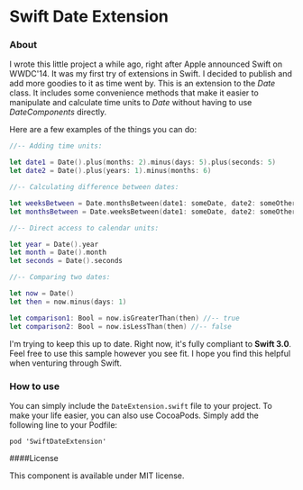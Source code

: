 Swift Date Extension
=====================

### About

I wrote this little project a while ago, right after Apple announced Swift on WWDC'14. It was my first try of extensions in Swift. I decided to publish and add more goodies to it as time went by. This is an extension to the *Date* class. It includes some convenience methods that make it easier to manipulate and calculate time units to *Date* without having to use *DateComponents* directly.

Here are a few examples of the things you can do:

```swift
//-- Adding time units:

let date1 = Date().plus(months: 2).minus(days: 5).plus(seconds: 5)
let date2 = Date().plus(years: 1).minus(months: 6)

//-- Calculating difference between dates:

let weeksBetween = Date.monthsBetween(date1: someDate, date2: someOtherDate)
let monthsBetween = Date.weeksBetween(date1: someDate, date2: someOtherDate)

//-- Direct access to calendar units:

let year = Date().year
let month = Date().month
let seconds = Date().seconds

//-- Comparing two dates:

let now = Date()
let then = now.minus(days: 1)

let comparison1: Bool = now.isGreaterThan(then) //-- true
let comparison2: Bool = now.isLessThan(then) //-- false

```

I'm trying to keep this up to date. Right now, it's fully compliant to **Swift 3.0**. Feel free to use this sample however you see fit. I hope you find this helpful when venturing through Swift. 

### How to use

You can simply include the ``DateExtension.swift`` file to your project. To make your life easier, you can also use CocoaPods. Simply add the following line to your Podfile:

```
pod 'SwiftDateExtension'
```

####License

This component is available under MIT license.

